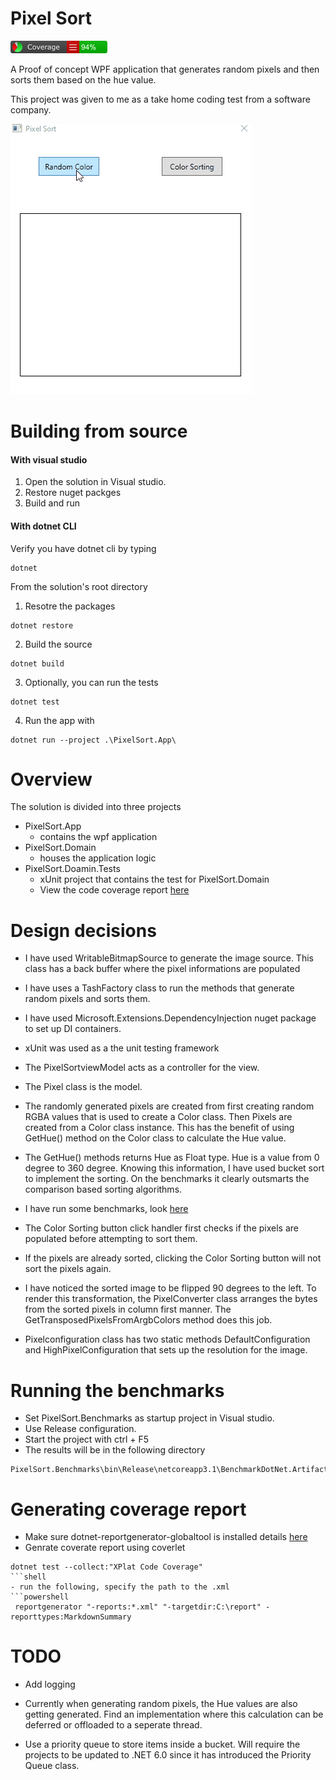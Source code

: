 # Pixel Sort
![Line coverage](badge_linecoverage.png)

A Proof of concept WPF application that generates random pixels and then sorts them based on the hue value.

This project was given to me as a take home coding test from a software company.

![](demo.gif)

# Building from source

#### With visual studio

1. Open the solution in Visual studio.
2. Restore nuget packges
3. Build and run

#### With dotnet CLI

Verify you have dotnet cli by typing 

```shell
dotnet
```

From the solution's root directory

1. Resotre the packages
```shell
dotnet restore
```

2. Build the source

```shell
dotnet build
```

3. Optionally, you can run the tests 

```shell
dotnet test
```

4. Run the app with

```shell
dotnet run --project .\PixelSort.App\
```

# Overview

The solution is divided into three projects

- PixelSort.App
	- contains the wpf application
- PixelSort.Domain
	- houses the application logic
- PixelSort.Doamin.Tests
	- xUnit project that contains the test for PixelSort.Domain
	- View the code coverage report [here](code-coverage-summary.md)


# Design decisions

- I have used WritableBitmapSource to generate the image source. This class has a back buffer where the pixel informations are populated

- I have uses a TashFactory class to run the methods that generate random pixels and sorts them.

- I have used Microsoft.Extensions.DependencyInjection nuget package to set up DI containers.

- xUnit was used as a the unit testing framework

- The PixelSortviewModel acts as a controller for the view.

- The Pixel class is the model. 

- The randomly generated pixels are created from first creating random RGBA values that is used to create a Color class. Then Pixels are created from a Color class instance. This has the benefit of using GetHue() method on the Color class to calculate the Hue value.

- The GetHue() methods returns Hue as Float type. Hue is a value from 0 degree to 360 degree. Knowing this information, I have used bucket sort to implement the sorting. On the benchmarks it clearly outsmarts the comparison based sorting algorithms. 
	
- I have run some benchmarks, look [here](BucketSortVsOthers-report-github.md)

- The Color Sorting button click handler first checks if the pixels are populated before attempting to sort them.

- If the pixels are already sorted, clicking the Color Sorting button will not sort the pixels again.

- I have noticed the sorted image to be flipped 90 degrees to the left. To render this transformation, the PixelConverter class arranges the bytes from the sorted pixels in column first manner. The GetTransposedPixelsFromArgbColors method does this job.

- Pixelconfiguration class has two static methods DefaultConfiguration and HighPixelConfiguration that sets up the resolution for the image.

# Running the benchmarks

- Set PixelSort.Benchmarks as startup project in Visual studio.
- Use Release configuration.
- Start the project with ctrl + F5
- The results will be in the following directory

```shell
PixelSort.Benchmarks\bin\Release\netcoreapp3.1\BenchmarkDotNet.Artifacts\results
```

# Generating coverage report

- Make sure dotnet-reportgenerator-globaltool is installed details [here](https://www.nuget.org/packages/dotnet-reportgenerator-globaltool)
- Genrate coverate report using coverlet
```shell
dotnet test --collect:"XPlat Code Coverage"
```shell
- run the following, specify the path to the .xml 
```powershell
 reportgenerator "-reports:*.xml" "-targetdir:C:\report" -reporttypes:MarkdownSummary
```

# TODO 

- Add logging

- Currently when generating random pixels, the Hue values are also getting generated. Find an implementation where this calculation can be deferred or offloaded to a seperate thread.

- Use a priority queue to store items inside a bucket. Will require the projects to be updated to .NET 6.0 since it has introduced the Priority Queue class.
